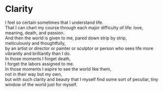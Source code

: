 # Clarity

I feel so certain sometimes that I understand life.  
That I can chart my course through each major difficulty of life: love, meaning, death, and passion.  
And then the world is given to me, pared down strip by strip,  
meticulously and thoughtfully,  
by an artist or director or painter or sculptor or person who sees life more vibrantly and brilliantly than I do.  
In those moments I forget death,  
I forget the labors assigned to me.  
In those moments I aspire to see the world like them,  
not in their way but my own,  
but with such clarity and beauty that I myself find some sort of peculiar, tiny window of the world just for myself. 
